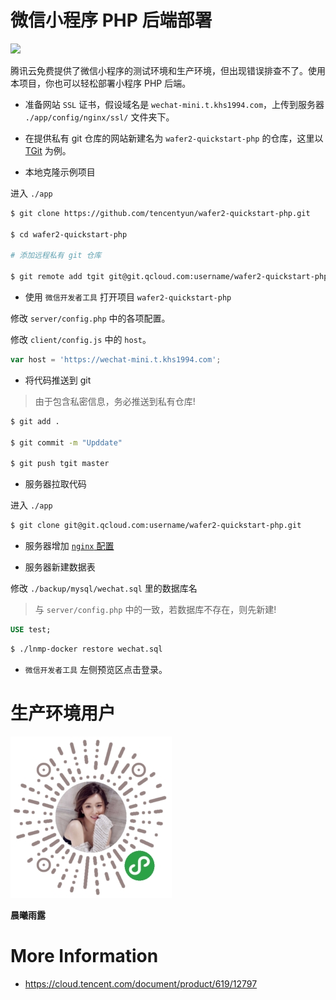 # 微信小程序 PHP 后端部署

[![](https://img.shields.io/badge/Support-%E8%85%BE%E8%AE%AF%E4%BA%91%E8%87%AA%E5%AA%92%E4%BD%93-brightgreen.svg)](https://cloud.tencent.com/developer/support-plan?invite_code=13vokmlse8afh)

腾讯云免费提供了微信小程序的测试环境和生产环境，但出现错误排查不了。使用本项目，你也可以轻松部署小程序 PHP 后端。

* 准备网站 `SSL` 证书，假设域名是 `wechat-mini.t.khs1994.com`，上传到服务器 `./app/config/nginx/ssl/` 文件夹下。

* 在提供私有 git 仓库的网站新建名为 `wafer2-quickstart-php` 的仓库，这里以 [TGit](https://git.cloud.tencent.com/) 为例。

* 本地克隆示例项目

进入 `./app`

```bash
$ git clone https://github.com/tencentyun/wafer2-quickstart-php.git

$ cd wafer2-quickstart-php

# 添加远程私有 git 仓库

$ git remote add tgit git@git.qcloud.com:username/wafer2-quickstart-php.git
```

* 使用 `微信开发者工具` 打开项目 `wafer2-quickstart-php`

修改 `server/config.php` 中的各项配置。

修改 `client/config.js` 中的 `host`。

```js
var host = 'https://wechat-mini.t.khs1994.com';
```

* 将代码推送到 git

>由于包含私密信息，务必推送到私有仓库!

```bash
$ git add .

$ git commit -m "Upddate"

$ git push tgit master
```

* 服务器拉取代码

进入 `./app`

```bash
$ git clone git@git.qcloud.com:username/wafer2-quickstart-php.git
```

* 服务器增加 [ `nginx` 配置](https://github.com/khs1994-docker/lnmp-nginx-conf-demo/blob/master/example/demo-wechat-mini.conf)

* 服务器新建数据表

修改 `./backup/mysql/wechat.sql` 里的数据库名

>与 `server/config.php` 中的一致，若数据库不存在，则先新建!

```sql
USE test;
```

```bash
$ ./lnmp-docker restore wechat.sql
```

* `微信开发者工具` 左侧预览区点击登录。

# 生产环境用户

![](https://raw.githubusercontent.com/fans-of-wangxiaochen/cxyl/master/images/cxyl.jpg)

**晨曦雨露**

# More Information

* https://cloud.tencent.com/document/product/619/12797

